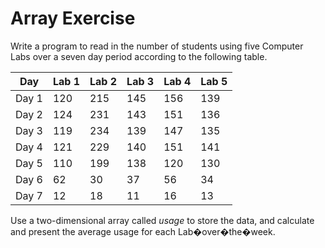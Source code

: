 # Array Exercise

Write a program to read in the number of students using five Computer Labs over a seven day period according to the following table.

| Day   | Lab 1 | Lab 2 | Lab 3 | Lab 4 | Lab 5 |
|-------|-------|-------|-------|-------|-------|
| Day 1 | 120   | 215   | 145   | 156   | 139   |
| Day 2 | 124   | 231   | 143   | 151   | 136   |
| Day 3 | 119   | 234   | 139   | 147   | 135   |
| Day 4 | 121   | 229   | 140   | 151   | 141   |
| Day 5 | 110   | 199   | 138   | 120   | 130   |
| Day 6 | 62    | 30    | 37    | 56    | 34    |
| Day 7 | 12    | 18    | 11    | 16    | 13    |

 Use a two-dimensional array called *usage* to store the data, and calculate and present the average usage for each Lab�over�the�week.

